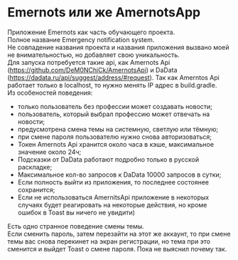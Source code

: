 # Emernots или же AmernotsApp
Приложение Emernots как часть обучающего проекта. \
Полное название Emergency notification system. \
Не совпадение названия проекта и названия приложения вызвано моей не внимательностью, но добавляет свою уникальность. \
Для запуска потребуется такие api, как Amernots Api (https://github.com/DeM0NChiCk/AmernotsApi) и DaData (https://dadata.ru/api/suggest/address/#request).
Так как Amerntos Api работает только в localhost, то нужно менять IP адрес в build.gradle. \
Из особеностей поведения:
- только пользователь без профессии может создавать новости;
- пользователь, который выбрал профессию может отвечать на новости;
- предусмотрена смена темы на системную, светлую или тёмную;
- при смене пароля пользователю нужно снова авторизоваться;
- Токен Amernots Api хранится около часа в кэше, максимальное значение около 24ч;
- Подсказки от DaData работают подробно только в русской раскладке;
- Максимальное кол-во запросов к DaData 10000 запросов в сутки;
- Если полность выйти из приложения, то последнее состоянее сохранится;
- Если не использоваться AmernitsApi приложение в некоторых случаях будет реагировать на некоторые действия, но кроме ошибок в Toast вы ничего не увидити)

Есть одно странное поведение смены темы. \
Если сменить пароль, затем перезайти на этот же аккаунт, то при смене темы вас снова перекинет на экран регистрации, но тема при это сменится и выйдет Toast о смене пароля.
Пока не выяснил почему так.
